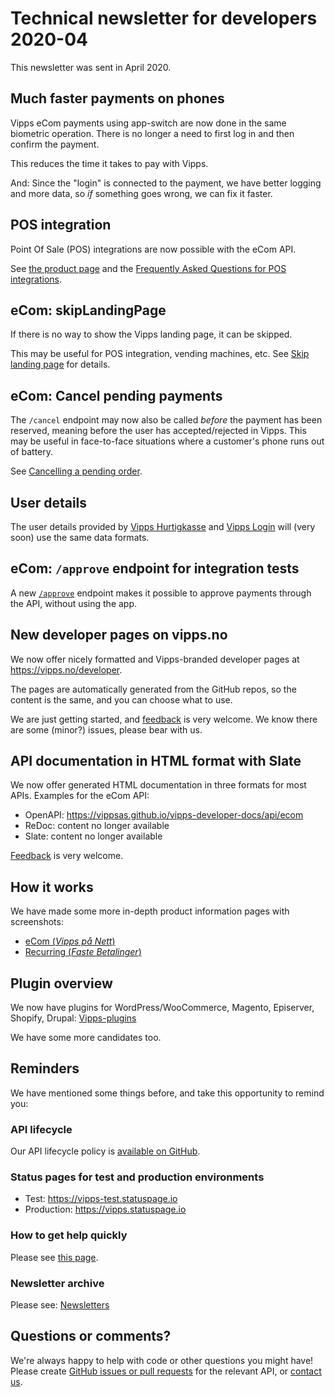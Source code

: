 <!-- START_METADATA
---
title: Technical newsletter for developers 2020-04
sidebar_label: 2020-04
sidebar_position: 77
pagination_next: null
pagination_prev: null
---
END_METADATA -->

# Technical newsletter for developers 2020-04

This newsletter was sent in April 2020.

## Much faster payments on phones

Vipps eCom payments using app-switch are now done in the same biometric operation.
There is no longer a need to first log in and then confirm the payment.

This reduces the time it takes to pay with Vipps.

And: Since the "login" is connected to the payment, we have better logging and
more data, so _if_ something goes wrong, we can fix it faster.

## POS integration

Point Of Sale (POS) integrations are now possible with the eCom API.

See
[the product page](https://www.vipps.no/produkter-og-tjenester/bedrift/ta-betalt-i-butikk/vipps-i-kassa/)
and the
[Frequently Asked Questions for POS integrations](../faqs/pos-integrations-faq.md).

## eCom: skipLandingPage

If there is no way to show the Vipps landing page, it can be skipped.

This may be useful for POS integration, vending machines, etc.
See
[Skip landing page](../common-topics/vipps-landing-page.md#skip-landing-page)
for details.

## eCom: Cancel pending payments

The `/cancel` endpoint may now also be called _before_ the payment has been
reserved, meaning before the user has accepted/rejected in Vipps. This may be
useful in face-to-face situations where a customer's phone runs out of battery.

See
[Cancelling a pending order](https://vippsas.github.io/vipps-developer-docs/docs/APIs/ecom-api/vipps-ecom-api#Cancelling-a-pending-order).

## User details

The user details provided by
[Vipps Hurtigkasse](https://www.vipps.no/produkter-og-tjenester/bedrift/ta-betalt-paa-nett/ta-betalt-paa-nett/)
and
[Vipps Login](https://www.vipps.no/produkter-og-tjenester/bedrift/logg-inn-med-vipps/logg-inn-med-vipps/)
will (very soon) use the same data formats.

## eCom: `/approve` endpoint for integration tests

A new
[`/approve`](https://vippsas.github.io/vipps-developer-docs/docs/APIs/ecom-api/vipps-ecom-api#testing)
endpoint makes it possible to approve payments through the API,
without using the app.

## New developer pages on vipps.no

We now offer nicely formatted and Vipps-branded developer pages at
<https://vipps.no/developer>.

The pages are automatically generated from the GitHub repos, so the
content is the same, and you can choose what to use.

We are just getting started, and
[feedback](https://vippsas.github.io/vipps-developer-docs/docs/vipps-developers/contact)
is very welcome. We know there are some (minor?) issues, please bear with us.

## API documentation in HTML format with Slate

We now offer generated HTML documentation in three formats for most APIs.
Examples for the eCom API:

* OpenAPI: <https://vippsas.github.io/vipps-developer-docs/api/ecom>
* ReDoc: content no longer available
* Slate: content no longer available

[Feedback](https://vippsas.github.io/vipps-developer-docs/docs/vipps-developers/contact)
is very welcome.

## How it works

We have made some more in-depth product information pages with screenshots:

* [eCom (_Vipps på Nett_)](https://vippsas.github.io/vipps-developer-docs/docs/APIs/ecom-api/how-it-works/vipps-ecom-api-howitworks)
* [Recurring (_Faste Betalinger_)](https://vippsas.github.io/vipps-developer-docs/docs/APIs/recurring-api/how-it-works/vipps-login-recurring-howitworks)

## Plugin overview

We now have plugins for WordPress/WooCommerce, Magento, Episerver, Shopify, Drupal:
[Vipps-plugins](https://vippsas.github.io/vipps-developer-docs/docs/vipps-plugins)

We have some more candidates too.

## Reminders

We have mentioned some things before, and take this opportunity to remind you:

### API lifecycle

Our API lifecycle policy is
[available on GitHub](../common-topics/api-lifecycle.md).

### Status pages for test and production environments

* Test: https://vipps-test.statuspage.io
* Production: https://vipps.statuspage.io

### How to get help quickly

Please see
[this page](https://vippsas.github.io/vipps-developer-docs/docs/vipps-developers/contact).

### Newsletter archive

Please see: [Newsletters](https://vippsas.github.io/vipps-developer-docs/docs/vipps-developers/newsletters)

## Questions or comments?

We're always happy to help with code or other questions you might have!
Please create [GitHub issues or pull requests](https://github.com/vippsas)
for the relevant API,
or [contact us](https://vippsas.github.io/vipps-developer-docs/docs/vipps-developers/contact).
